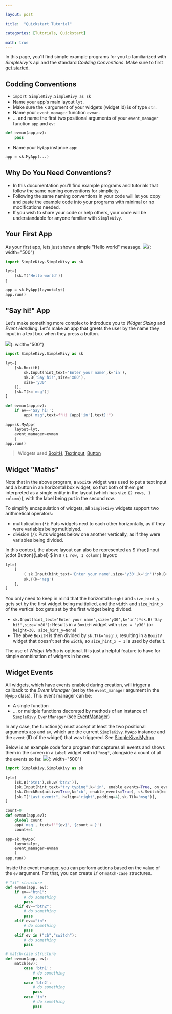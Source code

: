 ```yaml
---

layout: post

title:  "Quickstart Tutorial"

categories: [Tutorials, Quickstart]

math: true
---
```

In this page, you'll find simple example programs for you to familiarized with *Simplekivy's* api and the standard *Codding Conventions*. Make sure to first [get started](/posts/getting-started).

## Codding Conventions

- `import SimpleKivy.SimpleKivy as sk`
- Name your app's main layout `lyt`.
- Make sure the `k` argument of your widgets (widget id) is of type `str`.
- Name your `event_manager` function `evman`.
- ... and name the first two positional arguments of your `event_manager` function `app` and `ev`:
```python
def evman(app,ev):
    pass
```
- Name your `MyApp` instance `app`:
```python
app = sk.MyApp(...)
```

## Why Do You Need Conventions?

- In this documentation you'll find example programs and tutorials that follow the same naming conventions for simplicity.
- Following the same naming conventions in your code will let you copy and paste the example code into your programs with minimal or no modifications needed.
- If you wish to share your code or help others, your code will be understandable for anyone familiar with `SimpleKivy`.

## Your First App

As your first app, lets just show a simple "Hello world" message.
![](assets/img/examples/hello_world.png){: width="500"}
```py
import SimpleKivy.SimpleKivy as sk

lyt=[
    [sk.T('Hello world')]
]

app = sk.MyApp(layout=lyt)
app.run()
```
## "Say hi!" App
Let's make something more complex to indroduce you to *Widget Sizing* and *Event Handling*. Let's make an app that greets the user by the name they input in a text box when they press a button.

![](assets/img/examples/say_hi.png){: width="500"}

```py
import SimpleKivy.SimpleKivy as sk

lyt=[
    [sk.BoxitH(
        sk.Input(hint_text='Enter your name',k='in'),
        sk.B('Say hi!',size='x80'),
        size='y30'
    )],
    [sk.T(k='msg')]
]

def evman(app,ev):
    if ev=='Say hi!':
        app('msg',text=f"Hi {app['in'].text}!")

app=sk.MyApp(
    layout=lyt,
    event_manager=evman
    )
app.run()
```
 > Widgets used [BoxitH](/posts/BoxitH), [TextInput](/posts/TextInput), [Button](/posts/Button)

## Widget "Maths"

Note that in the above program, a `BoxitH` widget was used to put a text input and a button in an horizontal box widget, so that both of them get interpreted as a single entity in the layout (which has size `(2 rows, 1 column)`), with the label being put in the second row.

To simplify encapsulation of widgets, all `SimpleKivy` widgets support two arithmetical operators:
- multiplication (`*`): Puts widgets next to each other horizontally, as if they were variables being multiplyed.
- division (`/`): Puts widgets below one another vertically, as if they were variables being divided.

In this context, the above layout can also be represented as $ \frac{Input \cdot Button}{Label} $ in a `(1 row, 1 column)` layout:

```py
lyt=[
    [
        ( sk.Input(hint_text='Enter your name',size='y30',k='in')*sk.B('Say hi!',size='x80') )/
        sk.T(k='msg')
    ],
]
```

You only need to keep in mind that the horizontal `height` and `size_hint_y` gets set by the first widget being multiplied, and the `width` and `size_hint_x` of the vertical box gets set by the first widget being divided.
- `sk.Input(hint_text='Enter your name',size='y30',k='in')*sk.B('Say hi!',size='x80')`: Results in a `BoxitH` widget with `size = "y30"` (or `height=30, size_hint_y=None`)
- The abve `BoxitH` is then divided by `sk.T(k='msg')`, resulting in a `BoxitV` widget that doesn't set the `width`, so `size_hint_x = 1` is used by default.

The use of *Widget Maths* is optional. It is just a helpful feature to have for simple combination of widgets in boxes.

## Widget Events
All widgets, which have events enabled during creation, will trigger a callback to the *Event Manager* (set by the `event_manager` argument in the `MyApp` class). This event manager can be:
- A single function
- ... or multiple functions decorated by methods of an instance of `SimpleKivy.EventManager` (see [EventManager](/posts/EventManager))

In any case, the function(s) must accept at least the two positional arguments `app` and `ev`, which are the current `SimpleKivy.MyApp` instance and the `event` (ID of the widget) that was triggered. See [SimpleKivy.MyApp](/posts/MyApp)

Below is an example code for a program that captures all events and shows them in the screen in a `Label` widget with id `"msg"`, alongside a count of all the events so far.
![](assets/img/examples/catch_events.png){: width="500"}
```py
import SimpleKivy.SimpleKivy as sk

lyt=[
    [sk.B('btn1'),sk.B('btn2')],
    [sk.Input(hint_text="try typing",k='in', enable_events=True, on_event='text'), sk.Spinner2(enable_events=True,k='spinner')],
    [sk.CheckBox(active=True,k='cb', enable_events=True), sk.Switch(k='switch',enable_events=True)],
    [sk.T("Last event:", halign='right',padding=4),sk.T(k='msg')],
]

count=0
def evman(app,ev):
    global count
    app('msg', text=f'"{ev}", {count = }')
    count+=1

app=sk.MyApp(
    layout=lyt,
    event_manager=evman
    )
app.run()
```

Inside the event manager, you can perform actions based on the value of the `ev` argument. For that, you can create `if` or `match-case` structures.

```py
# "if" structure
def evman(app, ev):
    if ev=="btn1":
        # do something
        pass
    elif ev=="btn2":
        # do something
        pass
    elif ev=="in":
        # do something
        pass
    elif ev in ("cb","switch"):
        # do something
        pass
```
```py
# match-case structure
def evman(app, ev):
    match(ev):
        case 'btn1':
            # do something
            pass
        case 'btn2':
            # do something
            pass
        case 'in':
            # do something
            pass
```